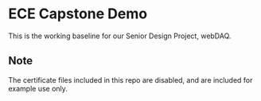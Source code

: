 # ECE Capstone Demo

This is the working baseline for our Senior Design Project, webDAQ.

## Note

The certificate files included in this repo are disabled, and are included for example use only.
